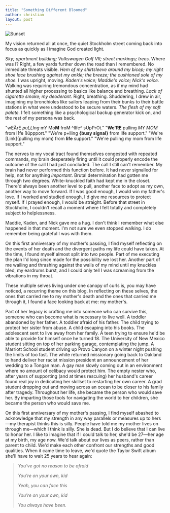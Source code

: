 ```yaml
---
title: "Something Different Bloomed"
author: christian
layout: post
---
```


![Sunset](/assets/R1-00472-0026.JPEG)

My vision returned all at once, the quiet Stockholm street coming back into focus as quickly as I imagine God created light. 


_Sky; apartment building; Volkswagen Golf VII; street markings; trees._ Where was I? Right, a few yards further down the road than I remembered. No immediate threats visible. _Hem of my shirtsleeve around my bicep; my right shoe lace brushing against my ankle; the breeze; the cushioned sole of my shoe._ I was upright, moving. _Kaden's voice; Maddie's voice; Nick's voice._ Walking was requiring tremondous concentration, as if my mind had shunted all higher processing to basics like balance and breathing. _Lack of cigarette smoke; my deoderant._ Right, breathing. Shuddering, I drew in air, imagining my bronchioles like sailors leaping from their bunks to their battle stations in what were undestood to be secure waters. _The flesh of my soft palate._ I felt something like a psychological backup generator kick on, and the rest of my persona was back.

"wEÄrE _puLLIng_ mY Mo**M** froM ^lIfe^ sUpPrOt." "**We'RE** pulling _MY MOM_ from l1fe ßüppport." "We're p+lling **{busy signal}** from life support." "We're [Link](pulling my mom) from **life** support." "We're pulling my mom from life support."

The nerves to my vocal tract found themselves congested with repeated commands, my brain desperately firing until it could properly encode the outcome of the call I had just concluded. The call I still can't remember. My brain had never performed this function before. It had never signalled for help, not for anything _important_. Brutal determination had gotten me through two degrees. White-knuckled faith had kept me in the closet. There'd always been another level to pull, another face to adopt as my own, another way to move forward. If I was good enough, I would win my father's love. If I worked and studied enough, I'd give me resources to protect myself. If I prayed enough, I would be straight. Before that street in Stockholm, I couldn't recall a moment where I felt totally and completely subject to helplessness.

Maddie, Kaden, and Nick gave me a hug. I don't think I remember what else happened in that moment. I'm not sure we even stopped walking. I do remember being grateful I was with them.

On this first anniversary of my mother's passing, I find myself reflecting on the events of her death and the divergent paths my life could have taken. At the time, I found myself almost split into two people. Part of me executing the plan I'd long since made for the possibility we lost her. Another part of me wailing and thrashing against the walls of my mind until my knuckles bled, my eardrums burst, and I could only tell I was screaming from the vibrations in my throat.

These multiple selves living under one canopy of curls is, you may have noticed, a recurring theme on this blog. In reflecting on these selves, the ones that carried me to my mother's death and the ones that carried me through it, I found a face looking back at me: my mother's. 

Part of her legacy is crafting me into someone who can survive this, someone who can become what is necessary to live well. A toddler abandoned by her father. A toddler afraid of his father. The child trying to protect her sister from abuse. A child escaping into his books. The adolescent sent to live away from her family. A teen trying to ensure he'd be able to provide for himself once he turned 18. The University of New Mexico student sitting on top of her parking garage, contemplating the jump. A Marriott School student driving up Provo Canyon on a winter night pushing the limits of too fast. The white returned missionary going back to Oakland to hand deliver her racist mission president an announcement of her wedding to a Tongan man. A gay man slowly coming out in an environment where no amount of celibacy would protect him. The empty nester who, after years of supporting (and at times rescuing) her husband's career found real joy in dedicating her skillset to restarting her own career. A grad student dropping out and moving across an ocean to be closer to his family after tragedy. Throughout her life, she became the person who would save her. By imparting those tools for navigating the world to her children, she became the person who would save me.

On this first anniversary of my mother's passing, I find myself abashed to acknowledge that my strength in any way parallels or measures up to hers—my therapist thinks this is silly. People have told me my mother lives on through me—which I think is silly. She is dead. But I do believe that I can live to honor her. I like to imagine that if I could talk to her, she'd be 27—her age at my birth, my age now. We'd talk about our lives as peers, rather than parent to child. We'd make each other confront our strengths and good qualities. When it came time to leave, we'd quote the Taylor Swift album she'll have to wait 25 years to hear again:

>_You've got no reason to be afraid_
>
>_You're on your own, kid_
>
>_Yeah, you can face this_
>
>_You're on your own, kid_
>
>_You always have been._

